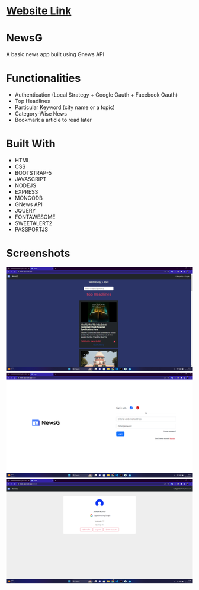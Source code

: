 # [Website Link](https://news-app.cyclic.app/)

# NewsG
A basic news app built using Gnews API


# Functionalities 
- Authentication (Local Strategy + Google Oauth + Facebook Oauth)
- Top Headlines
- Particular Keyword (city name or a topic)
- Category-Wise News
- Bookmark a article to read later

# Built With

* HTML
* CSS
* BOOTSTRAP-5
* JAVASCRIPT
* NODEJS
* EXPRESS
* MONGODB
* GNews API
* JQUERY
* FONTAWESOME
* SWEETALERT2
* PASSPORTJS




# Screenshots
![ScreenShot](/public/ss/home.png)
![ScreenShot](/public/ss/login.png)
![ScreenShot](/public/ss/profile.png)
